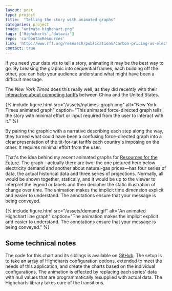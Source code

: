 ```yaml
---
layout: post
type: project
title:  "Telling the story with animated graphs"
categories: project
image: "animate-highchart.png"
tags: ['Highcharts','dataviz']
repo: 'carbonTaxResources'
link: 'http://www.rff.org/research/publications/carbon-pricing-us-electricity-sector-now-more-effective-and-less-expensive'
contact: true
---
```


If you need your data viz to tell a story, animating it may be the best way to go. By breaking the graphic into sequential frames, each building off the other, you can help your audience understand what might have been a difficult message.

The *New York Times* does this really well, as they did recently with their [interactive about competing tariffs](https://www.nytimes.com/interactive/2018/07/11/business/trade-war.html) between China and the United States. 

{% include figure.html src="/assets/nytimes-graph.png" alt="New York Times animated graph"  caption="This animated force-directed graph tells the story with minimal effort or input required from the user to interact with it." %}

By pairing the graphic with a narrative describing each step along the way, they turned what could have been a confusing force-directed graph into a clear presentation of the tit-for-tat tariffs each country's imposing on the other. It requires minimal effort from the user.

That's the idea behind my recent animated graphs for [Resources for the Future](http://www.rff.org). The graph—actually there are two: the one pictured here below electricity demand and another about natural-gas prices—has four series of data, the actual historical data and three series of projections. Normally, all would be shown together, statically, and it would be up to the viewer to interpret the legend or labels and then decipher  the static illustration of change over time. The animation makes the implicit time dimension explicit and easier to understand. The annotations ensure that your message is being conveyed.

{% include figure.html src="/assets/demand.gif" alt="An animated Highchart line graph"  caption="The animation makes the implicit explicit and easier to understand. The annotations ensure that your message is being conveyed." %}

## Some technical notes

The code for this chart and its siblings is available on [GitHub](https://github.com/ostermanj/carbonTaxResources). The setup is to take an array of Highcharts configuration options, extended to meet the needs of this application, and create the charts based on the individual configurations. The animation is effected by replacing each series' data with null values that are programmatically resupplied with actual data. The Highcharts library takes care of the transitions. 